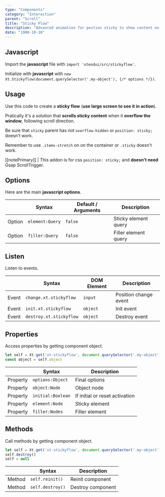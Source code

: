 ```yaml
---
type: "Components"
category: "Interaction"
parent: "Scroll"
title: "Sticky Flow"
description: "Advanced animation for postion sticky to show content on scroll for better usability."
date: "1900-10-10"
---
```


## Javascript

Import the **javascript** file with `import 'xtendui/src/stickyflow'`.

Initialize with **javascript** with `new Xt.Stickyflow(document.querySelector('.my-object'), {/* options */})`.

## Usage

Use this code to create a **sticky flow** (**use large screen to see it in action**).

Pratically it's a solution that **scrolls sticky content** when it **overflow the window**, following scroll direction.

Be sure that `sticky` parent has not `overflow-hidden` or `position: sticky;` doesn't work.

Remember to use `.items-stretch` on on the container or `.sticky` doesn't work.

[[notePrimary]]
| This addon is for css `position: sticky;` and **doesn't need** Gsap ScrollTrigger.

<demo>
  <div class="gatsby_demo_item xt-toggle" data-iframe="demos/components/scroll/stickyflow">
  </div>
</demo>

## Options
 
Here are the main **javascript options**.

<div class="xt-overflow-sub overflow-y-hidden overflow-x-scroll my-5 xt-my-auto w-full">

|                         | Syntax                                    | Default / Arguments                       | Description                   |
| ----------------------- | ----------------------------------------- | ----------------------------- | ----------------------------- |
| Option                    | `element:Query`                          | `false`        | Sticky element query            |
| Option                    | `filler:Query`                          | `false`        | Filler element query            |

</div>

## Listen

Listen to events.

<div class="xt-overflow-sub overflow-y-hidden overflow-x-scroll my-5 xt-my-auto w-full">

|                         | Syntax                                    | DOM Element                    | Description                   |
| ----------------------- | ----------------------------------------- | ----------------------------- | ----------------------------- |
| Event                   | `change.xt.stickyflow`                        | `input` | Position change event             |
| Event                   | `init.xt.stickyflow`           | `object` | Init event             |
| Event                   | `destroy.xt.stickyflow`           | `object` | Destroy event             |

</div>

## Properties

Access properties by getting component object.

```js
let self = Xt.get('xt-stickyflow', document.querySelector('.my-object'))
const object = self.object
```

<div class="xt-overflow-sub overflow-y-hidden overflow-x-scroll my-5 xt-my-auto w-full">

|                         | Syntax                                   | Description                   |
| ----------------------- | ---------------------------------------- | ----------------------------- |
| Property                   | `options:Object`       | Final options             |
| Property                   | `object:Node`       | Object node             |
| Property                   | `initial:Boolean`       | If initial or reset activation             |
| Property                   | `element:Node`       | Sticky element             |
| Property                   | `filler:Nodes`       | Filler element             |

</div>

## Methods

Call methods by getting component object.

```js
let self = Xt.get('xt-stickyflow', document.querySelector('.my-object'))
self.destroy()
self = null
```

<div class="xt-overflow-sub overflow-y-hidden overflow-x-scroll my-5 xt-my-auto w-full">

|                         | Syntax                                    | Description                   |
| ----------------------- | ----------------------------------------- | ----------------------------- |
| Method                  | `self.reinit()`       | Reinit component             |
| Method                  | `self.destroy()`              | Destroy component            |

</div>
